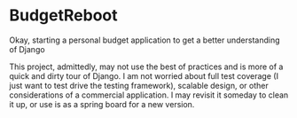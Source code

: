 # BudgetReboot
Okay, starting a personal budget application to get a better understanding of Django

This project, admittedly, may not use the best of practices and is more of a quick and dirty tour of Django. I am not worried about 
full test coverage (I just want to test drive the testing framework), scalable design, or other considerations of a commercial application. I may revisit it someday to clean it up, or 
use is as a spring board for a new version.

